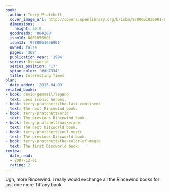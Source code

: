 ```yaml
---
book:
  author: Terry Pratchett
  cover_image_url: http://covers.openlibrary.org/b/isbn/9780061056901-L.jpg
  dimensions:
    height: 20.0
  goodreads: '884288'
  isbn10: 0061056901
  isbn13: '9780061056901'
  owned: false
  pages: '368'
  publication_year: '1994'
  series: Discworld
  series_position: '17'
  spine_color: '#db7334'
  title: Interesting Times
plan:
  date_added: '2015-04-09'
related_books:
- book: david-gemmell/legend
  text: Less ironic heroes.
- book: terry-pratchett/the-last-continent
  text: The next Rincewind book.
- book: terry-pratchett/eric
  text: The previous Rincewind book.
- book: terry-pratchett/maskerade
  text: The next Discworld book.
- book: terry-pratchett/soul-music
  text: The previous Discworld book.
- book: terry-pratchett/the-color-of-magic
  text: The first Discworld book.
review:
  date_read:
  - 2007-12-01
  rating: 2
---
```


Ugh, more Rincewind. I really would exchange all the Rincewind books for just one more Tiffany book.
